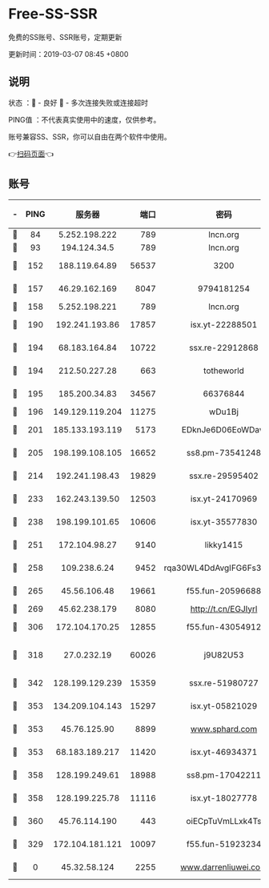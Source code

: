 # Free-SS-SSR

免费的SS账号、SSR账号，定期更新

更新时间：2019-03-07 08:45 +0800

## 说明

状态     ：🙂 - 良好 🙁 - 多次连接失败或连接超时

PING值   ：不代表真实使用中的速度，仅供参考。

账号兼容SS、SSR，你可以自由在两个软件中使用。

👉[扫码页面](https://liesauer.github.io/Free-SS-SSR/)👈

## 账号

|-|PING|服务器|端口|密码|加密方式|区域|
|:----:|:----:|:-----:|-----:|:----:|:----:|:----:|
|🙂|84|5.252.198.222|789|lncn.org|rc4|JP|
|🙂|93|194.124.34.5|789|lncn.org|rc4|JP|
|🙂|152|188.119.64.89|56537|3200|aes-256-cfb|RU|
|🙂|157|46.29.162.169|8047|9794181254|aes-256-cfb|RU|
|🙂|158|5.252.198.221|789|lncn.org|rc4|JP|
|🙂|190|192.241.193.86|17857|isx.yt-22288501|aes-256-cfb|US|
|🙂|194|68.183.164.84|10722|ssx.re-22912868|aes-256-cfb|US|
|🙂|194|212.50.227.28|663|totheworld|aes-256-cfb|US|
|🙂|195|185.200.34.83|34567|66376844|aes-256-cfb|US|
|🙂|196|149.129.119.204|11275|wDu1Bj|rc4-md5|HK|
|🙂|201|185.133.193.119|5173|EDknJe6D06EoWDaw|aes-256-cfb|US|
|🙂|205|198.199.108.105|16652|ss8.pm-73541248|aes-256-cfb|US|
|🙂|214|192.241.198.43|19829|ssx.re-29595402|aes-256-cfb|US|
|🙂|233|162.243.139.50|12503|isx.yt-24170969|aes-256-cfb|US|
|🙂|238|198.199.101.65|10606|isx.yt-35577830|aes-256-cfb|US|
|🙂|251|172.104.98.27|9140|likky1415|aes-256-cfb|JP|
|🙂|258|109.238.6.24|9452|rqa30WL4DdAvgIFG6Fs3znzTa|aes-256-cfb|FR|
|🙂|265|45.56.106.48|19661|f55.fun-20596688|aes-256-cfb|US|
|🙂|269|45.62.238.179|8080|http://t.cn/EGJIyrl|rc4-md5|CA|
|🙂|306|172.104.170.25|12855|f55.fun-43054912|aes-256-cfb|SG|
|🙂|318|27.0.232.19|60026|j9U82U53|xchacha20-ietf-poly1305|HK|
|🙂|342|128.199.129.239|15359|ssx.re-51980727|aes-256-cfb|SG|
|🙂|353|134.209.104.143|15297|isx.yt-05821029|aes-256-cfb|SG|
|🙂|353|45.76.125.90|8899|www.sphard.com|aes-256-cfb|AU|
|🙂|353|68.183.189.217|11420|isx.yt-46934371|aes-256-cfb|SG|
|🙂|358|128.199.249.61|18988|ss8.pm-17042211|aes-256-cfb|SG|
|🙂|358|128.199.225.78|11116|isx.yt-18027778|aes-256-cfb|SG|
|🙂|360|45.76.114.190|443|oiECpTuVmLLxk4Ts|aes-256-cfb|AU|
|🙂|329|172.104.181.121|10097|f55.fun-51923234|aes-256-cfb|SG|
|🙁|0|45.32.58.124|2255|www.darrenliuwei.com|aes-256-cfb|JP|
